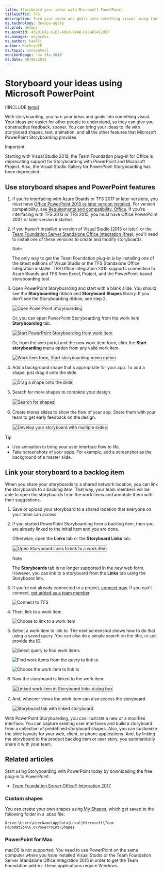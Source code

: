 ```yaml
---
title: Storyboard your ideas with Microsoft PowerPoint
titleSuffix: TFS 
description: Turn your ideas and goals into something visual using the Storypoint add-in to PowerPoint for Team Foundation Server  
ms.technology: devops-agile
ms.prod: devops
ms.assetid: 432016A2-61E7-4863-99AB-61E4D74E28E7
ms.manager: mijacobs
ms.author: kaelli
author: KathrynEE
ms.topic: conceptual
monikerRange: '<= tfs-2018'
ms.date: 09/06/2019
---
```


# Storyboard your ideas using Microsoft PowerPoint

[!INCLUDE [temp](../../../_shared/version-tfs-2018-earlier.md)]

With storyboarding, you turn your ideas and goals into something visual. Your ideas are easier for other people to understand, so they can give you constructive feedback, sooner. You can bring your ideas to life with storyboard shapes, text, animation, and all the other features that Microsoft PowerPoint Storyboarding provides.

> [!IMPORTANT]  
> Starting with Visual Studio 2019, the Team Foundation plug-in for Office is deprecating support for Storyboarding with PowerPoint and Microsoft Project. Also, the Visual Studio Gallery for PowerPoint Storyboarding has been deprecated.   

## Use storyboard shapes and PowerPoint features

1.  If you're interfacing with Azure Boards or TFS 2017 or later versions, you must have [Office PowerPoint 2010 or later version installed](https://www.microsoftstore.com/store/msusa/en_US/pdp/productID.323024400). For version compatibility, see [Requirements and compatibility, Office](/azure/devops/server/compatibility#office). If you're interfacing with TFS 2013 or TFS 2015, you must have Office PowerPoint 2007 or later version installed.  

2.  If you haven't installed a version of [Visual Studio (2013 or later)](https://visualstudio.microsoft.com/downloads/download-visual-studio-vs) or the [Team Foundation Server Standalone Office Integration (free)](https://go.microsoft.com/fwlink/?LinkId=832491&clcid=0x409), you'll need to install one of these versions to create and modify storyboards.

	> [!NOTE]   
	>The only way to get the Team Foundation plug-in is by installing one of the latest editions of Visual Studio or the TFS Standalone Office Integration installer. TFS Office Integration 2015 supports connection to Azure Boards and TFS from Excel, Project, and the PowerPoint-based storyboarding tool. 

3.  Open PowerPoint Storyboarding and start with a blank slide. You should see the **Storyboarding** ribbon and **Storyboard Shapes** library. If you don't see the Storyboarding ribbon, see step 2.

    <img src="_img/IC652597.png" alt="Open PowerPoint Storyboarding" style="border: 1px solid #C3C3C3;" /> 

    Or, you can open PowerPoint Storyboarding from the work item **Storyboarding** tab. 

    <img src="_img/IC652012.png" alt="Start PowerPoint Storyboarding from work item" style="border: 1px solid #C3C3C3;" /> 

    Or, from the web portal and the new work item form, click the **Start storyboarding** menu option from any valid work item.     

	<img src="../_img/add-work-item-start-storyboarding.png" alt="Work item form, Start storyboarding menu option" style="border: 1px solid #C3C3C3;" /> 

4.  Add a background shape that's appropriate for your app. To add a shape, just drag it onto the slide.

    <img src="_img/IC652013.png" alt="Drag a shape onto the slide" style="border: 1px solid #C3C3C3;" /> 

5.  Search for more shapes to complete your design.

    <img src="_img/IC652014.png" alt="Search for shapes" style="border: 2px solid #C3C3C3;" />

6.  Create mores slides to show the flow of your app. Share them with your team to get early feedback on the design.

    <img src="_img/IC652599.png" alt="Develop your storyboard with multiple slides" style="border: 2px solid #C3C3C3;" />

> [!TIP]  
>- Use animation to bring your user interface flow to life.  
>- Take screenshots of your apps. For example, add a screenshot as the background of a master slide.   

<a id="link-storyboard">  </a>
## Link your storyboard to a backlog item

When you share your storyboards to a shared network location, you can link the storyboards to a backlog item. That way, your team members will be able to open the storyboards from the work items and annotate them with their suggestions.

1.  Save or upload your storyboard to a shared location that everyone on your team can access.

2.  If you started PowerPoint Storyboarding from a backlog item, then you are already linked to the initial item and you are done.

    Otherwise, open the **Links** tab or the **Storyboard Links** tab.

    <img src="_img/IC654069.png" alt="Open Storyboard Links to link to a work item" style="border: 2px solid #C3C3C3;" />

	> [!NOTE]  
	>The **Storyboards** tab is no longer supported in the new web form. However, you can link to a storyboard from the **Links** tab using the Storyboard link.  

3.  If you're not already connected to a project, [connect now](../../../organizations/projects/connect-to-projects.md). If you can't connect, [get added as a team member](../../../organizations/settings/add-teams.md#add-team-members).

    ![Connect to TFS](_img/IC652016.png)

4.  Then, link to a work item.

    ![Choose to link to a work item](_img/IC652017.png)

5.  Select a work item to link to. The next screenshot shows how to do that using a saved query. You can also do a simple search on the title, or just provide the ID.

    ![Select query to find work items](_img/IC652018.png)

    ![Find work items from the query to link to](_img/IC652019.png)

    ![Choose the work item to link to](_img/IC652020.png)

6.  Now the storyboard is linked to the work item.

    <img src="_img/IC657080.png" alt="Linked work item in Storyboard links dialog box" style="border: 2px solid #C3C3C3;" />

7.  And, whoever views the work item can also access the storyboard.

	<img src="_img/IC652022.png" alt="Storyboard tab with linked storyboard" style="border: 1px solid #C3C3C3;" /> 

With PowerPoint Storyboarding, you can illustrate a new or a modified interface. You can capture existing user interfaces and build a storyboard from a collection of predefined storyboard shapes. Also, you can customize the slide layouts for your web, client, or phone applications. And, by linking the storyboard to the product backlog item or user story, you automatically share it with your team.

## Related articles

Start using Storyboarding with PowerPoint today by downloading the free plug-in to PowerPoint: 
- [Team Foundation Server Office&reg; Integration 2017](https://visualstudio.microsoft.com/downloads#team-foundation-server-office-integration-2017)


### Custom shapes 
You can create your own shapes using [My Shapes](add-share-storyboard-shapes.md), which get saved to the following folder in a .sbsx file:

<code><i>Drive</i>:\Users\\<i>UserName</i>\AppData\Local\Microsoft\Team Foundation\6.0\PowerPoint\Shapes</code>

<!---
You can then share your custom shapes or import custom shapes developed by others in the Visual Studio community.  
-->


### PowerPoint for Mac 

macOS is not supported. You need to use PowerPoint on the same computer where you have installed Visual Studio or the Team Foundation Server Standalone Office Integration 2015 in order to get the Team Foundation add-in. These applications require Windows.

